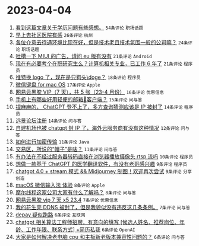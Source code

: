 # 2023-04-04

1. [看到这篇文章关于学历问题有些感想。](https://www.v2ex.com/t/929581) `54条评论` `职场话题`
1. [早上去社区医院有感](https://www.v2ex.com/t/929586) `26条评论` `杭州`
1. [各位介意去待遇环境比现在好，但是技术老且技术氛围一般的公司嘛？](https://www.v2ex.com/t/929576) `24条评论` `职场话题`
1. [吐槽一下 MIUI 的广告，请问 eu 版有没有](https://www.v2ex.com/t/929633) `21条评论` `Android`
1. [现在有必要考个在职研究生么？计算机相关专业，已工作 6 年了](https://www.v2ex.com/t/929591) `21条评论` `程序员`
1. [推特换 logo 了，现在是只狗头\doge？](https://www.v2ex.com/t/929599) `18条评论` `程序员`
1. [微信键盘 for mac OS](https://www.v2ex.com/t/929592) `17条评论` `Apple`
1. [网易云黑胶 VIP（7 天），共 5 张（23-4 月份）](https://www.v2ex.com/t/929584) `16条评论` `优惠信息`
1. [手机上有哪些好用轻便的邮箱📮客户端？](https://www.v2ex.com/t/929579) `15条评论` `问与答`
1. [捏麻麻的， ChatGPT 登不上了，多方查询猜测应该是 IP 被封了](https://www.v2ex.com/t/929617) `14条评论` `程序员`
1. [远景论坛注册](https://www.v2ex.com/t/929601) `14条评论` `问与答`
1. [自建机场也被 chatgpt 封 IP 了，海外云服务商有没有这种情况](https://www.v2ex.com/t/929613) `12条评论` `问与答`
1. [如何进行加密传输](https://www.v2ex.com/t/929649) `11条评论` `Java`
1. [交易区，所说的“帽子”是啥？](https://www.v2ex.com/t/929607) `11条评论` `问与答`
1. [有办法在不经过服务器转码直接在浏览器播放摄像头 rtsp 流吗](https://www.v2ex.com/t/929612) `10条评论` `程序员`
1. [想做一款基于 ChatGPT 的医学翻译软件，有没有老哥感兴趣](https://www.v2ex.com/t/929583) `9条评论` `程序员`
1. [chatgpt 4.0 + stream 模式 && Midjourney 制图！欢迎再次尝试](https://www.v2ex.com/t/929578) `9条评论` `分享创造`
1. [macOS 微信输入法 体验](https://www.v2ex.com/t/929616) `8条评论` `Apple`
1. [摩尔线程这家公司大家有什么了解吗？](https://www.v2ex.com/t/929585) `8条评论` `问与答`
1. [网易云黑胶 vip 7 天 x5 23.4](https://www.v2ex.com/t/929634) `7条评论` `优惠信息`
1. [我的花生壳 DDNS 被封了，但是我貌似没有违反这几条条例。](https://www.v2ex.com/t/929589) `7条评论` `问与答`
1. [depay 疑似跑路](https://www.v2ex.com/t/929655) `6条评论` `互联网`
1. [chatgpt 相关算法工程师招聘，有意向的填写 [候选人姓名、推荐岗位、年龄、工作年限、联系方式] +简历私我](https://www.v2ex.com/t/929620) `6条评论` `OpenAI`
1. [大家是如何解决老电脑 cpu 和主板新老版本兼容性问题的？](https://www.v2ex.com/t/929595) `6条评论` `问与答`
